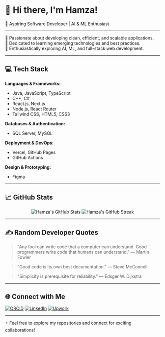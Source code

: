 # 👋 Hi there, I'm Hamza!

🌟 Aspiring Software Developer | AI & ML Enthusiast

---

🔹 Passionate about developing clean, efficient, and scalable applications.  
🔹 Dedicated to learning emerging technologies and best practices.  
🔹 Enthusiastically exploring AI, ML, and full-stack web development.

---

## 💻 Tech Stack

**Languages & Frameworks:**
- Java, JavaScript, TypeScript
- C++, C#
- React.js, Next.js
- Node.js, React Router
- Tailwind CSS, HTML5, CSS3

**Databases & Authentication:**
- SQL Server, MySQL

**Deployment & DevOps:**
- Vercel, GitHub Pages
- GitHub Actions

**Design & Prototyping:**
- Figma

---

## 📈 GitHub Stats

<p align="center">
  <img src="https://github-readme-stats.vercel.app/api?username=hamzaamjad1000&show_icons=true&theme=radical" alt="Hamza's GitHub Stats" />
  <img src="https://github-readme-streak-stats.herokuapp.com/?user=hamzaamjad1000&theme=radical" alt="Hamza's GitHub Streak" />
</p>

---

## ✍️ Random Developer Quotes

> "Any fool can write code that a computer can understand. Good programmers write code that humans can understand." — Martin Fowler

> "Good code is its own best documentation." — Steve McConnell

> "Simplicity is prerequisite for reliability." — Edsger W. Dijkstra
---

## 🌐 Connect with Me

[![ORCID](https://img.shields.io/badge/ORCID-A6CE39?style=for-the-badge&logo=orcid&logoColor=white)](https://orcid.org/0009-0002-7012-3340)
[![LinkedIn](https://img.shields.io/badge/LinkedIn-0077B5?style=for-the-badge&logo=linkedin&logoColor=white)](https://www.linkedin.com/in/hamzaamjad10)
[![Upwork](https://img.shields.io/badge/Upwork-6fda44?style=for-the-badge&logo=upwork&logoColor=white)](https://www.upwork.com/freelancers/~014dc2036f785d6f73?mp_source=share)

---

⭐ Feel free to explore my repositories and connect for exciting collaborations!

